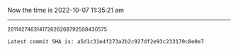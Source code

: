 Now the time is 2022-10-07 11:35:21 am

---

<small>291142746314172626268792508430575</small>

```txt
Latest commit SHA is: a5d1c31e4f273a2b2c927df2e93c233170c8e0e7
```
